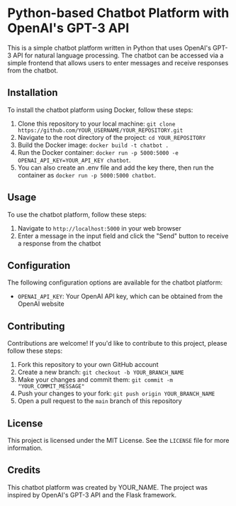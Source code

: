 # Python-based Chatbot Platform with OpenAI's GPT-3 API

This is a simple chatbot platform written in Python that uses OpenAI's GPT-3 API for natural language processing. The chatbot can be accessed via a simple frontend that allows users to enter messages and receive responses from the chatbot.

## Installation

To install the chatbot platform using Docker, follow these steps:

1. Clone this repository to your local machine: `git clone https://github.com/YOUR_USERNAME/YOUR_REPOSITORY.git`
2. Navigate to the root directory of the project: `cd YOUR_REPOSITORY`
3. Build the Docker image: `docker build -t chatbot .`
4. Run the Docker container: `docker run -p 5000:5000 -e OPENAI_API_KEY=YOUR_API_KEY chatbot`. 
5. You can also create an .env file and add the key there, then run the container as `docker run -p 5000:5000 chatbot`. 

## Usage

To use the chatbot platform, follow these steps:

1. Navigate to `http://localhost:5000` in your web browser
2. Enter a message in the input field and click the "Send" button to receive a response from the chatbot

## Configuration

The following configuration options are available for the chatbot platform:

- `OPENAI_API_KEY`: Your OpenAI API key, which can be obtained from the OpenAI website

## Contributing

Contributions are welcome! If you'd like to contribute to this project, please follow these steps:

1. Fork this repository to your own GitHub account
2. Create a new branch: `git checkout -b YOUR_BRANCH_NAME`
3. Make your changes and commit them: `git commit -m "YOUR_COMMIT_MESSAGE"`
4. Push your changes to your fork: `git push origin YOUR_BRANCH_NAME`
5. Open a pull request to the `main` branch of this repository

## License

This project is licensed under the MIT License. See the `LICENSE` file for more information.

## Credits

This chatbot platform was created by YOUR_NAME. The project was inspired by OpenAI's GPT-3 API and the Flask framework.
